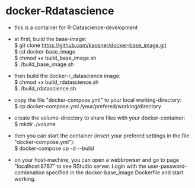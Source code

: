 # docker-Rdatascience

- this is a container for R-Datascience-development  

- at first, build the base-image:  
	$ git clone https://github.com/kapsner/docker-base_image.git  
	$ cd docker-base_image  
	$ chmod +x build_base_image.sh  
	$ ./build_base_image.sh  

- then build the docker-r_datascience image:  
	$ chmod +x build_rdatascience.sh  
	$ ./build_rdatascience.sh  

- copy the file "docker-compose.yml" to your local working-directory:  
	$ cp docker-compose.yml /your/prefered/working/directory  

- create the volume-directory to share files with your docker-container:  
	$ mkdir ./volume  

- then you can start the container (insert your prefered settings in the file "docker-compose.yml"):  
	$ docker-compose up -d --build  

- on your host-machine, you can open a webbrowser and go to page "localhost:8787" to see RStudio server. Login with the user-password-combination specified in the docker-base_image Dockerfile and start working.    
